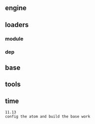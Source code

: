 ## engine

## loaders

### module

### dep

## base

## tools

## time

```
11.13
config the atom and build the base work
```
